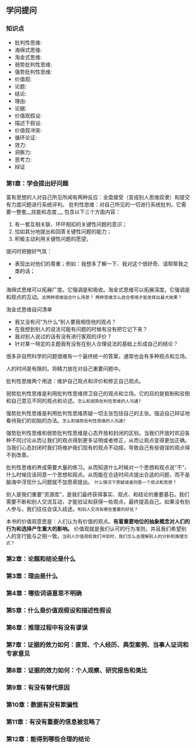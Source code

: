 ## 学问提问
### 知识点


* 批判性思维: 
* 海绵式思维:
* 淘金式思维:
* 弱势批判性思维:
* 强势批判性思维:
* 价值观:
* 论题:
* 结论:
* 理由:
* 论据:
* 价值观假设:
* 描述下假设:
* 价值观冲突:
* 循环论证:
* 效力:
* 洞察力:
* 思考力:
* 辩证

### 第1章：学会提出好问题
富有思想的人对自己所见所闻有两种反应：全盘接受（变成别人思维奴隶）和提交有力度问题进行系统评判。
批判性思维：对自己所见的一切进行系统批判。它需要一整套__技能和态度.__ 包含以下三个方面内容：
1. 有一套互相关联、环环相扣的关键性问题的意识；
2. 恰如其分地提出和回答关键性问题的能力；
3. 积极主动利用关键性问题的愿望。

提问时把握好气氛：
* 表现出对他们的尊重；例如：我想多了解一下、我对这个很好奇、请帮帮我之类的话；
* 

海绵式思维可以拓展广度。它强调是和吸收。淘金式思维可以拓展深度。它强调是和观点的互动。`这两种思维适合什么场景？`  `两种思维怎么结合使用才能发挥出最大效果？`

淘金式思维自问清单
* 我又没有问”为什么“别人要我相信他的观点？
* 在我想到别人的说法可能有问题的时候有没有把它记下来？
* 我对别人说过的话有没有进行客观的评价？
* 针对某一特定的主题我有没有在别人合理说法的基础上形成自己的结论？

很多非自然科学的问题很难有一个最终统一的答案，通常也会有多种观点和立场。  

人的时间是有限的。将精力放在对自己重要问题中。  

批判性思维两个用途：维护自己观点和评价和修正自己观点。  

弱势批判性思维是利用批判性思维捍卫自己的观点和立场。它的目的是抵制和驳倒和自己意见不同的观点和论述。`怎么和弱势批判性思维的人沟通?` 

强势批判性思维是利用批判性思维质疑一切主张包括自己的主张。强迫自己辩证地看待我们的初始的办法。`怎么和强势批判性思维的人沟通?`

强势批判性思维和弱势批判性思维是心态开放和封闭的区别。当我们开放时欢迎各种不同讨论从而让我们的观点得到更多证明或者修正，从而让观点变得更加正确。当我们心态封闭时我们将维护我们现有的观点不动摇，导致自己有些错误的观点得不到改善。

批判性思维的养成需要大量的练习。从而知道什么时候对一个思想和观点说”不“，什么时候应该同意一个思想和观点。从而能在合适时间点提出合适的问题，而不是脑海中浮现什么问题就不加思索提出。  `什么情况下质疑或者同意一个观点和思想？`

别人是我们重要”资源库“，是我们最终获得事实、观点、和结论的重要基石。我们需要不断和别人交流互动，才能验证和获得一些观点，最终提高自己。如果没有别人参与，我们往往会误入歧途。`和别人交流有哪些重要的好处？`

本书的价值观意思是：人们认为有价值的观点。__有着重要地位的抽象概念对人们的行为和选择产生重大的影响。__ 价值观就是我们认可的行为准则，并且我们希望别人的言行能与之相一致。`当别人价值观和我们冲突时，我们怎么去理解别人的分析和推理方式？`

























### 第2章：论题和结论是什么

### 第3章：理由是什么

### 第4章：哪些词语意思不明确

### 第5章：什么是价值观假设和描述性假设

### 第6章：推理过程中有没有谬误

### 第7章：证据的效力如何：直觉、个人经历、典型案例、当事人证词和专家意见

### 第8章：证据的效力如何：个人观察、研究报告和类比

### 第9章：有没有替代原因

### 第10章：数据有没有欺骗性

### 第11章：有没有重要的信息被忽略了

### 第12章：能得到哪些合理的结论

